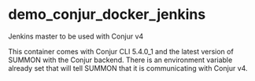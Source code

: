 # demo_conjur_docker_jenkins
Jenkins master to be used with Conjur v4

This container comes with Conjur CLI 5.4.0_1 and the latest version of SUMMON with the Conjur backend.  There is an environment variable already set that will tell SUMMON that it is communicating with Conjur v4.
